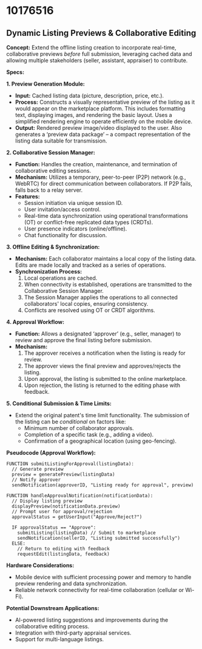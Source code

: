 # 10176516

## Dynamic Listing Previews & Collaborative Editing

**Concept:** Extend the offline listing creation to incorporate real-time, collaborative previews *before* full submission, leveraging cached data and allowing multiple stakeholders (seller, assistant, appraiser) to contribute.

**Specs:**

**1. Preview Generation Module:**

*   **Input:** Cached listing data (picture, description, price, etc.).
*   **Process:** Constructs a visually representative preview of the listing as it would appear on the marketplace platform. This includes formatting text, displaying images, and rendering the basic layout.  Uses a simplified rendering engine to operate efficiently on the mobile device.
*   **Output:** Rendered preview image/video displayed to the user.  Also generates a ‘preview data package’ – a compact representation of the listing data suitable for transmission.

**2. Collaborative Session Manager:**

*   **Function:**  Handles the creation, maintenance, and termination of collaborative editing sessions.
*   **Mechanism:** Utilizes a temporary, peer-to-peer (P2P) network (e.g., WebRTC) for direct communication between collaborators.  If P2P fails, falls back to a relay server.
*   **Features:**
    *   Session initiation via unique session ID.
    *   User invitation/access control.
    *   Real-time data synchronization using operational transformations (OT) or conflict-free replicated data types (CRDTs).
    *   User presence indicators (online/offline).
    *   Chat functionality for discussion.

**3.  Offline Editing & Synchronization:**

*   **Mechanism:** Each collaborator maintains a local copy of the listing data. Edits are made locally and tracked as a series of operations.
*   **Synchronization Process:**
    1.  Local operations are cached.
    2.  When connectivity is established, operations are transmitted to the Collaborative Session Manager.
    3.  The Session Manager applies the operations to all connected collaborators' local copies, ensuring consistency.
    4.  Conflicts are resolved using OT or CRDT algorithms.

**4.  Approval Workflow:**

*   **Function:** Allows a designated ‘approver’ (e.g., seller, manager) to review and approve the final listing before submission.
*   **Mechanism:** 
    1.  The approver receives a notification when the listing is ready for review.
    2.  The approver views the final preview and approves/rejects the listing.
    3.  Upon approval, the listing is submitted to the online marketplace.
    4.  Upon rejection, the listing is returned to the editing phase with feedback.

**5.  Conditional Submission & Time Limits:**

*   Extend the original patent's time limit functionality. The submission of the listing can be *conditional* on factors like:
    *   Minimum number of collaborator approvals.
    *   Completion of a specific task (e.g., adding a video).
    *   Confirmation of a geographical location (using geo-fencing).

**Pseudocode (Approval Workflow):**

```
FUNCTION submitListingForApproval(listingData):
  // Generate preview
  preview = generatePreview(listingData)
  // Notify approver
  sendNotification(approverID, "Listing ready for approval", preview)

FUNCTION handleApprovalNotification(notificationData):
  // Display listing preview
  displayPreview(notificationData.preview)
  // Prompt user for approval/rejection
  approvalStatus = getUserInput("Approve/Reject?")

  IF approvalStatus == "Approve":
    submitListing(listingData) // Submit to marketplace
    sendNotification(sellerID, "Listing submitted successfully")
  ELSE:
    // Return to editing with feedback
    requestEdit(listingData, feedback)

```

**Hardware Considerations:**

*   Mobile device with sufficient processing power and memory to handle preview rendering and data synchronization.
*   Reliable network connectivity for real-time collaboration (cellular or Wi-Fi).

**Potential Downstream Applications:**

*   AI-powered listing suggestions and improvements during the collaborative editing process.
*   Integration with third-party appraisal services.
*   Support for multi-language listings.